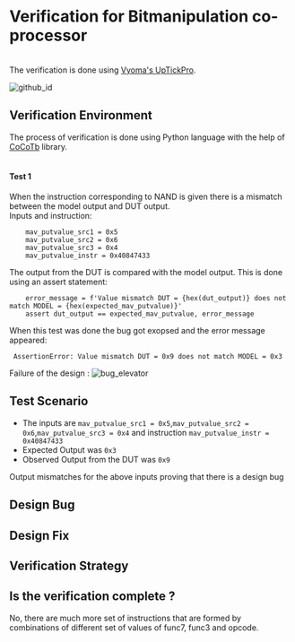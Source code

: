 
# Verification for Bitmanipulation co-processor

<br>The verification is done using [Vyoma's UpTickPro](https://vyomasystems.com).

![github_id](https://user-images.githubusercontent.com/84652232/181879292-9b0057a9-14a5-48eb-8640-1f4c2f89e669.png)



## Verification Environment

The process of verification is done using Python language with the help of [CoCoTb](https://www.cocotb.org/) library.
<br> <br>

#### Test 1 ####

When the instruction corresponding to NAND is given there is a mismatch between the model output and DUT output.<br>
Inputs and instruction:


```
    mav_putvalue_src1 = 0x5
    mav_putvalue_src2 = 0x6
    mav_putvalue_src3 = 0x4
    mav_putvalue_instr = 0x40847433
```

The output from the DUT is compared with the model output. This is done using an assert statement:
```
    error_message = f'Value mismatch DUT = {hex(dut_output)} does not match MODEL = {hex(expected_mav_putvalue)}'
    assert dut_output == expected_mav_putvalue, error_message

```
When this test was done the bug got exopsed and the error message appeared:
```
 AssertionError: Value mismatch DUT = 0x9 does not match MODEL = 0x3
```



Failure of the design :
![bug_elevator](https://user-images.githubusercontent.com/84652232/182100071-03d81375-e128-41c4-8160-a0e26e314438.png)



## Test Scenario ##

- The inputs are `mav_putvalue_src1 = 0x5`,`mav_putvalue_src2 = 0x6`,`mav_putvalue_src3 = 0x4` and instruction `mav_putvalue_instr = 0x40847433`
- Expected Output was `0x3`
- Observed Output from the DUT was `0x9`

Output mismatches for the above inputs proving that there is a design bug


## Design Bug


## Design Fix


## Verification Strategy


## Is the verification complete ?
No, there are much more set of instructions that are formed by combinations of different set of values of func7, func3 and opcode.

